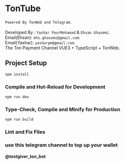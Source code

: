 # TonTube
`Powered By TonWeb and Telegram`.</br></br>
Developed By : `Yashar PourMohamad` & `Ehsan Ghasemi`.</br>
Email(Ehsan): `ehs.ghasemi@gmail.com`. </br>
Email(Yashar): `yasharpm@gmail.com`. </br>
The Ton Payment Channel VUE3 + TypeScript + TonWeb. </br>


## Project Setup

```sh
npm install
```

### Compile and Hot-Reload for Development

```sh
npm run dev
```

### Type-Check, Compile and Minify for Production

```sh
npm run build
```

### Lint and Fix Files

### use this telegram channel to top up your wallet
#### @testgiver_ton_bot

